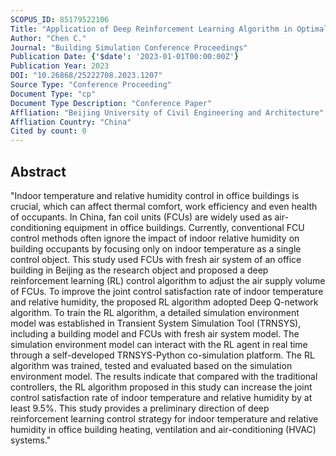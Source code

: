 ```yaml
---
SCOPUS_ID: 85179522106
Title: "Application of Deep Reinforcement Learning Algorithm in Optimal Control of Fan Coil Units Air Supply Volume"
Author: "Chen C."
Journal: "Building Simulation Conference Proceedings"
Publication Date: {'$date': '2023-01-01T00:00:00Z'}
Publication Year: 2023
DOI: "10.26868/25222708.2023.1207"
Source Type: "Conference Proceeding"
Document Type: "cp"
Document Type Description: "Conference Paper"
Affliation: "Beijing University of Civil Engineering and Architecture"
Affliation Country: "China"
Cited by count: 0
---
```


## Abstract
"Indoor temperature and relative humidity control in office buildings is crucial, which can affect thermal comfort, work efficiency and even health of occupants. In China, fan coil units (FCUs) are widely used as air-conditioning equipment in office buildings. Currently, conventional FCU control methods often ignore the impact of indoor relative humidity on building occupants by focusing only on indoor temperature as a single control object. This study used FCUs with fresh air system of an office building in Beijing as the research object and proposed a deep reinforcement learning (RL) control algorithm to adjust the air supply volume of FCUs. To improve the joint control satisfaction rate of indoor temperature and relative humidity, the proposed RL algorithm adopted Deep Q-network algorithm. To train the RL algorithm, a detailed simulation environment model was established in Transient System Simulation Tool (TRNSYS), including a building model and FCUs with fresh air system model. The simulation environment model can interact with the RL agent in real time through a self-developed TRNSYS-Python co-simulation platform. The RL algorithm was trained, tested and evaluated based on the simulation environment model. The results indicate that compared with the traditional controllers, the RL algorithm proposed in this study can increase the joint control satisfaction rate of indoor temperature and relative humidity by at least 9.5%. This study provides a preliminary direction of deep reinforcement learning control strategy for indoor temperature and relative humidity in office building heating, ventilation and air-conditioning (HVAC) systems."
